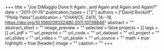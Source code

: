 +++
title = "Joe DiMaggio Done It Again...and Again and Again and Again?"
date = "2011-01-15"
publication_types = ["2"]
authors = ["David Rockoff", "Philip Yates"]
publication = "_CHANCE_, 24(1), 14--18, https://doi.org/10.1080/09332480.2011.10739846"
abstract = ""
abstract_short = ""
image_preview = ""
selected = false
projects = []
tags = []
url_pdf = ""
url_preprint = ""
url_code = ""
url_dataset = ""
url_project = ""
url_slides = ""
url_video = ""
url_poster = ""
url_source = ""
math = true
highlight = true
[header]
image = ""
caption = ""
+++
